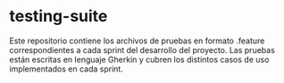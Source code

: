 # testing-suite
Este repositorio contiene los archivos de pruebas en formato .feature correspondientes a cada sprint del desarrollo del proyecto. Las pruebas están escritas en lenguaje Gherkin y cubren los distintos casos de uso implementados en cada sprint.
